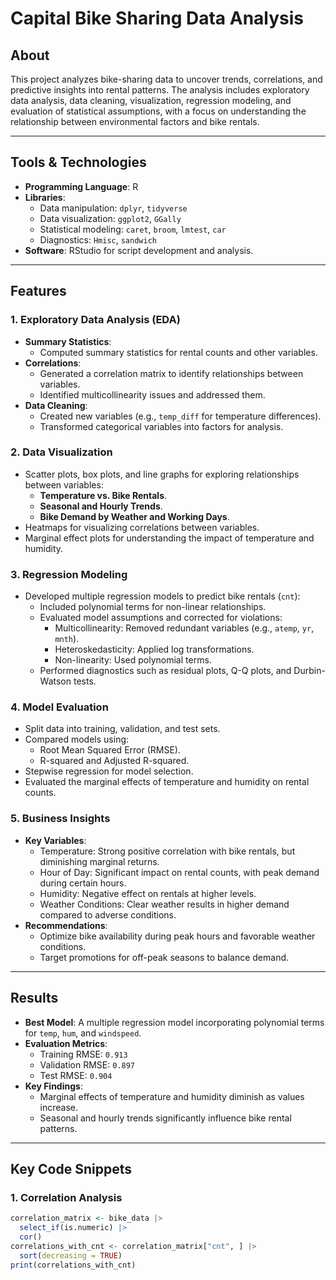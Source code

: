 # Capital Bike Sharing Data Analysis

## About
This project analyzes bike-sharing data to uncover trends, correlations, and predictive insights into rental patterns. The analysis includes exploratory data analysis, data cleaning, visualization, regression modeling, and evaluation of statistical assumptions, with a focus on understanding the relationship between environmental factors and bike rentals.

---

## Tools & Technologies
- **Programming Language**: R
- **Libraries**:
  - Data manipulation: `dplyr`, `tidyverse`
  - Data visualization: `ggplot2`, `GGally`
  - Statistical modeling: `caret`, `broom`, `lmtest`, `car`
  - Diagnostics: `Hmisc`, `sandwich`
- **Software**: RStudio for script development and analysis.

---

## Features
### **1. Exploratory Data Analysis (EDA)**
- **Summary Statistics**:
  - Computed summary statistics for rental counts and other variables.
- **Correlations**:
  - Generated a correlation matrix to identify relationships between variables.
  - Identified multicollinearity issues and addressed them.
- **Data Cleaning**:
  - Created new variables (e.g., `temp_diff` for temperature differences).
  - Transformed categorical variables into factors for analysis.

### **2. Data Visualization**
- Scatter plots, box plots, and line graphs for exploring relationships between variables:
  - **Temperature vs. Bike Rentals**.
  - **Seasonal and Hourly Trends**.
  - **Bike Demand by Weather and Working Days**.
- Heatmaps for visualizing correlations between variables.
- Marginal effect plots for understanding the impact of temperature and humidity.

### **3. Regression Modeling**
- Developed multiple regression models to predict bike rentals (`cnt`):
  - Included polynomial terms for non-linear relationships.
  - Evaluated model assumptions and corrected for violations:
    - Multicollinearity: Removed redundant variables (e.g., `atemp`, `yr`, `mnth`).
    - Heteroskedasticity: Applied log transformations.
    - Non-linearity: Used polynomial terms.
  - Performed diagnostics such as residual plots, Q-Q plots, and Durbin-Watson tests.

### **4. Model Evaluation**
- Split data into training, validation, and test sets.
- Compared models using:
  - Root Mean Squared Error (RMSE).
  - R-squared and Adjusted R-squared.
- Stepwise regression for model selection.
- Evaluated the marginal effects of temperature and humidity on rental counts.

### **5. Business Insights**
- **Key Variables**:
  - Temperature: Strong positive correlation with bike rentals, but diminishing marginal returns.
  - Hour of Day: Significant impact on rental counts, with peak demand during certain hours.
  - Humidity: Negative effect on rentals at higher levels.
  - Weather Conditions: Clear weather results in higher demand compared to adverse conditions.
- **Recommendations**:
  - Optimize bike availability during peak hours and favorable weather conditions.
  - Target promotions for off-peak seasons to balance demand.

---

## Results
- **Best Model**: A multiple regression model incorporating polynomial terms for `temp`, `hum`, and `windspeed`.
- **Evaluation Metrics**:
  - Training RMSE: `0.913`
  - Validation RMSE: `0.897`
  - Test RMSE: `0.904`
- **Key Findings**:
  - Marginal effects of temperature and humidity diminish as values increase.
  - Seasonal and hourly trends significantly influence bike rental patterns.

---

## Key Code Snippets

### **1. Correlation Analysis**
```R
correlation_matrix <- bike_data |>
  select_if(is.numeric) |>
  cor()
correlations_with_cnt <- correlation_matrix["cnt", ] |>
  sort(decreasing = TRUE)
print(correlations_with_cnt)

